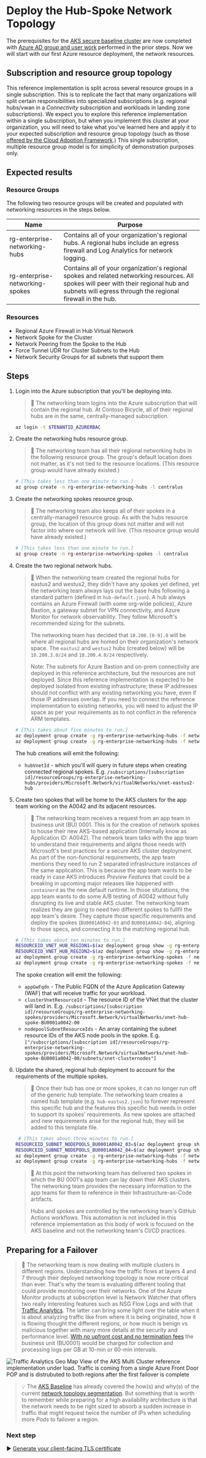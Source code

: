 # Deploy the Hub-Spoke Network Topology

The prerequisites for the [AKS secure baseline cluster](./) are now completed with [Azure AD group and user work](./02-aad.md) performed in the prior steps. Now we will start with our first Azure resource deployment, the network resources.

## Subscription and resource group topology

This reference implementation is split across several resource groups in a single subscription. This is to replicate the fact that many organizations will split certain responsibilities into specialized subscriptions (e.g. regional hubs/vwan in a _Connectivity_ subscription and workloads in landing zone subscriptions). We expect you to explore this reference implementation within a single subscription, but when you implement this cluster at your organization, you will need to take what you've learned here and apply it to your expected subscription and resource group topology (such as those [offered by the Cloud Adoption Framework](https://docs.microsoft.com/azure/cloud-adoption-framework/decision-guides/subscriptions/).) This single subscription, multiple resource group model is for simplicity of demonstration purposes only.

## Expected results

### Resource Groups

The following two resource groups will be created and populated with networking resources in the steps below.

| Name                            | Purpose                                                                                                                                                                                              |
| ------------------------------- | ---------------------------------------------------------------------------------------------------------------------------------------------------------------------------------------------------- |
| rg-enterprise-networking-hubs   | Contains all of your organization's regional hubs. A regional hubs include an egress firewall and Log Analytics for network logging.                                                                 |
| rg-enterprise-networking-spokes | Contains all of your organization's regional spokes and related networking resources. All spokes will peer with their regional hub and subnets will egress through the regional firewall in the hub. |

### Resources

- Regional Azure Firewall in Hub Virtual Network
- Network Spoke for the Cluster
- Network Peering from the Spoke to the Hub
- Force Tunnel UDR for Cluster Subnets to the Hub
- Network Security Groups for all subnets that support them

## Steps

1. Login into the Azure subscription that you'll be deploying into.

   > :book: The networking team logins into the Azure subscription that will contain the regional hub. At Contoso Bicycle, all of their regional hubs are in the same, centrally-managed subscription.

   ```bash
   az login -t $TENANTID_AZURERBAC
   ```

1. Create the networking hubs resource group.

   > :book: The networking team has all their regional networking hubs in the following resource group. The group's default location does not matter, as it's not tied to the resource locations. (This resource group would have already existed.)

   ```bash
   # [This takes less than one minute to run.]
   az group create -n rg-enterprise-networking-hubs -l centralus
   ```

1. Create the networking spokes resource group.

   > :book: The networking team also keeps all of their spokes in a centrally-managed resource group. As with the hubs resource group, the location of this group does not matter and will not factor into where our network will live. (This resource group would have already existed.)

   ```bash
   # [This takes less than one minute to run.]
   az group create -n rg-enterprise-networking-spokes -l centralus
   ```

1. Create the two regional network hubs.

   > :book: When the networking team created the regional hubs for eastus2 and westus2, they didn't have any spokes yet defined, yet the networking team always lays out the base hubs following a standard pattern (defined in `hub-default.json`). A hub always contains an Azure Firewall (with some org-wide policies), Azure Bastion, a gateway subnet for VPN connectivity, and Azure Monitor for network observability. They follow Microsoft's recommended sizing for the subnets.
   >
   > The networking team has decided that `10.200.[0-9].0` will be where all regional hubs are homed on their organization's network space. The `eastus2` and `westus2` hubs (created below) will be `10.200.3.0/24` and `10.200.4.0/24` respectively.
   >
   > Note: The subnets for Azure Bastion and on-prem connectivity are deployed in this reference architecture, but the resources are not deployed. Since this reference implementation is expected to be deployed isolated from existing infrastructure; these IP addresses should not conflict with any existing networking you have, even if those IP addresses overlap. If you need to connect the reference implementation to existing networks, you will need to adjust the IP space as per your requirements as to not conflict in the reference ARM templates.

   ```bash
   # [This takes about five minutes to run.]
   az deployment group create -g rg-enterprise-networking-hubs -f networking/hub-default.json -n hub-region1 -p hubVnetAddressSpace="10.200.3.0/24" azureFirewallSubnetAddressSpace="10.200.3.0/26" azureGatewaySubnetAddressSpace="10.200.3.64/27" azureBastionSubnetAddressSpace="10.200.3.96/27" location=eastus2
   az deployment group create -g rg-enterprise-networking-hubs -f networking/hub-default.json -n hub-region2 -p hubVnetAddressSpace="10.200.4.0/24" azureFirewallSubnetAddressSpace="10.200.4.0/26" azureGatewaySubnetAddressSpace="10.200.4.64/27" azureBastionSubnetAddressSpace="10.200.4.96/27" location=centralus
   ```

   The hub creations will emit the following:

   - `hubVnetId` - which you'll will query in future steps when creating connected regional spokes. E.g. `/subscriptions/[subscription id]/resourceGroups/rg-enterprise-networking-hubs/providers/Microsoft.Network/virtualNetworks/vnet-eastus2-hub`

1. Create two spokes that will be home to the AKS clusters for the app team working on the A0042 and its adjacent resources.

   > :book: The networking team receives a request from an app team in business unit (BU) 0001. This is for the creation of network spokes to house their new AKS-based application (Internally know as Application ID: A0042). The network team talks with the app team to understand their requirements and aligns those needs with Microsoft's best practices for a secure AKS cluster deployment. As part of the non-functional requirements, the app team mentions they need to run 2 separated infrastructure instances of the same application. This is because the app team wants to be ready in case AKS introduces _Preview Features_ that could be a breaking in upcoming major releases like happened with `containerd` as the new default runtime. In those situtations, the app team wants to do some A/B testing of A0042 without fully disrupting its live and stable AKS cluster. The networking team realizes they are going to need two different spokes to fullfil the app team's desire. They capture those specific requirements and deploy the spokes (`BU0001A0042-03` and `BU0001A0042-04`), aligning to those specs, and connecting it to the matching regional hub.

   ```bash
   # [This takes about ten minutes to run.]
   RESOURCEID_VNET_HUB_REGION1=$(az deployment group show -g rg-enterprise-networking-hubs -n hub-region1 --query properties.outputs.hubVnetId.value -o tsv)
   RESOURCEID_VNET_HUB_REGION2=$(az deployment group show -g rg-enterprise-networking-hubs -n hub-region2 --query properties.outputs.hubVnetId.value -o tsv)
   az deployment group create -g rg-enterprise-networking-spokes -f networking/spoke-BU0001A0042.json -n spoke-BU0001A0042-03 -p hubVnetResourceId="${RESOURCEID_VNET_HUB_REGION1}" appInstanceId="03" clusterVNetAddressPrefix="10.243.0.0/16" clusterNodesSubnetAddressPrefix="10.243.0.0/22" clusterIngressServicesSubnetAdressPrefix="10.243.4.0/28" applicationGatewaySubnetAddressPrefix="10.243.4.16/28" location=eastus2
   az deployment group create -g rg-enterprise-networking-spokes -f networking/spoke-BU0001A0042.json -n spoke-BU0001A0042-04 -p hubVnetResourceId="${RESOURCEID_VNET_HUB_REGION2}" appInstanceId="04" clusterVNetAddressPrefix="10.244.0.0/16" clusterNodesSubnetAddressPrefix="10.244.0.0/22" clusterIngressServicesSubnetAdressPrefix="10.244.4.0/28" applicationGatewaySubnetAddressPrefix="10.244.4.16/28" location=centralus
   ```

   The spoke creation will emit the following:

   - `appGwFqdn` - The Public FQDN of the Azure Application Gateway (WAF) that will receive traffic for your workload.
   - `clusterVnetResourceId` - The resource ID of the VNet that the cluster will land in. E.g. `/subscriptions/[subscription id]/resourceGroups/rg-enterprise-networking-spokes/providers/Microsoft.Network/virtualNetworks/vnet-hub-spoke-BU0001a0042-00`
   - `nodepoolSubnetResourceIds` - An array containing the subnet resource IDs of the AKS node pools in the spoke. E.g. `["/subscriptions/[subscription id]/resourceGroups/rg-enterprise-networking-spokes/providers/Microsoft.Network/virtualNetworks/vnet-hub-spoke-BU0001a0042-00/subnets/snet-clusternodes"]`

1. Update the shared, regional hub deployment to account for the requirements of the multiple spokes.

   > :book: Once their hub has one or more spokes, it can no longer run off of the generic hub template. The networking team creates a named hub template (e.g. `hub-eastus2.json`) to forever represent this specific hub and the features this specific hub needs in order to support its spokes' requirements. As new spokes are attached and new requirements arise for the regional hub, they will be added to this template file.

   ```bash
    # [This takes about three minutes to run.]
   RESOURCEID_SUBNET_NODEPOOLS_BU0001A0042_03=$(az deployment group show -g  rg-enterprise-networking-spokes -n spoke-BU0001A0042-03 --query properties.outputs.nodepoolSubnetResourceIds.value -o tsv)
   RESOURCEID_SUBNET_NODEPOOLS_BU0001A0042_04=$(az deployment group show -g  rg-enterprise-networking-spokes -n spoke-BU0001A0042-04 --query properties.outputs.nodepoolSubnetResourceIds.value -o tsv)
   az deployment group create -g rg-enterprise-networking-hubs -f networking/hub-regionA.json -n hub-region1 -p nodepoolSubnetResourceIds="['${RESOURCEID_SUBNET_NODEPOOLS_BU0001A0042_03}']" hubVnetAddressSpace="10.200.3.0/24" azureFirewallSubnetAddressSpace="10.200.3.0/26" azureGatewaySubnetAddressSpace="10.200.3.64/27" azureBastionSubnetAddressSpace="10.200.3.96/27" location=eastus2
   az deployment group create -g rg-enterprise-networking-hubs -f networking/hub-regionA.json -n hub-region2 -p nodepoolSubnetResourceIds="['${RESOURCEID_SUBNET_NODEPOOLS_BU0001A0042_04}']" hubVnetAddressSpace="10.200.4.0/24" azureFirewallSubnetAddressSpace="10.200.4.0/26" azureGatewaySubnetAddressSpace="10.200.4.64/27" azureBastionSubnetAddressSpace="10.200.4.96/27" location=centralus
   ```

   > :book: At this point the networking team has delivered two spokes in which the BU 0001's app team can lay down their AKS clusters. The networking team provides the necessary information to the app teams for them to reference in their Infrastructure-as-Code artifacts.
   >
   > Hubs and spokes are controlled by the networking team's GitHub Actions workflows. This automation is not included in this reference implementation as this body of work is focused on the AKS baseline and not the networking team's CI/CD practices.

## Preparing for a Failover

> :book: The networking team is now dealing with multiple clusters in different regions. Understanding how the traffic flows at layers 4 and 7 through their deployed networking topology is now more critical than ever. That's why the team is evaluating different tooling that could provide monitoring over their networks.  One of the Azure Monitor products at subscription level is Network Watcher that offers two really interesting features such as NSG Flow Logs and with that [Traffic Analytics](https://docs.microsoft.com/azure/network-watcher/traffic-analytics). The latter can bring some light over the table when it is about analyzing traffic like from where it is being originated, how it is flowing thought the different regions, or how much is benign vs malicious together with many more details at the security and performance level. [With no upfront cost and no termination fees](https://azure.microsoft.com/pricing/details/network-watcher/) the business unit (BU0001) would be charged for collection and processing logs per GB at 10-min or 60-min intervals.

![Traffic Analytics Geo Map View of the AKS Multi Cluster reference implementation under load. Traffic is coming from a single Azure Front Door POP and is distrubuted to both regions after the first failover is complete](images/traffic-analytics-geo-map.gif)

> :bulb: The [AKS Baseline](https://github.com/mspnp/aks-secure-baseline) has already covered the how(s) and why(s) of the current [network topology segmentation](https://github.com/mspnp/aks-secure-baseline/blob/main/networking/topology.md). But something that is worth to remember while preparing for a high availability architecture is that the network needs to be right sized to absorb a sudden increase in traffic that might request twice the number of IPs when scheduling more _Pods_ to failover a region.

### Next step

:arrow_forward: [Generate your client-facing TLS certificate](./04-ca-certificates.md)
